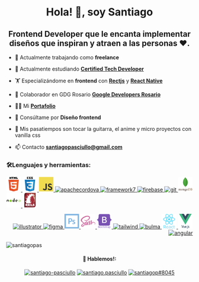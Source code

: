<h1 align="center">Hola!  👋, soy Santiago</h1>
<h2 align="center">Frontend Developer que le encanta implementar diseños que inspiran y atraen a las personas ❤.</h2>

- 🔭 Actualmente trabajando como **freelance**

- 🌱 Actualmente estudiando [**Certified Tech Developer**](https://www.digitalhouse.com/ar/acciones/certified-tech-developer)

- 🏋️ Especializándome en **frontend** con [**Rectjs**](https://es.reactjs.org/) y [**React Native**](https://reactnative.dev/)

- 🤝 Colaborador en GDG Rosario [**Google Developers Rosario**](https://gdg.community.dev/gdg-rosario/)

- 👨‍💻 Mi [**Portafolio**](https://santiago-pasciullo.netlify.app/splash)

- 💬 Consúltame por **Diseño frontend**

- 🎸 Mis pasatiempos son tocar la guitarra, el anime y micro proyectos con vanilla css

- 📫 Contacto **santiagopasciullo@gmail.com**


<h3 align="left">🛠Lenguajes y herramientas:</h3>
<p align="left"> 

  <a href="https://www.w3.org/html/" target="_blank"> <img src="https://raw.githubusercontent.com/devicons/devicon/master/icons/html5/html5-original-wordmark.svg" alt="html5" width="40" height="40"/> </a>
  <a href="https://www.w3schools.com/css/" target="_blank"> <img src="https://raw.githubusercontent.com/devicons/devicon/master/icons/css3/css3-original-wordmark.svg" alt="css3" width="40" height="40"/> </a> 
  <a href="https://developer.mozilla.org/en-US/docs/Web/JavaScript" target="_blank"> <img src="https://raw.githubusercontent.com/devicons/devicon/master/icons/javascript/javascript-original.svg" alt="javascript" width="40" height="40"/> </a> 
  <a href="https://cordova.apache.org/" target="_blank"> <img src="https://www.vectorlogo.zone/logos/apache_cordova/apache_cordova-icon.svg" alt="apachecordova" width="40" height="40"/> </a> 
  <a href="https://framework7.io/" target="_blank"> <img src="https://avatars.githubusercontent.com/u/31954178?s=200&v=4" alt="framework7" width="40" height="40"/> </a>
  <a href="https://firebase.google.com/" target="_blank"> <img src="https://www.vectorlogo.zone/logos/firebase/firebase-icon.svg" alt="firebase" width="40" height="40"/> </a>
  <a href="https://git-scm.com/" target="_blank"> <img src="https://www.vectorlogo.zone/logos/git-scm/git-scm-icon.svg" alt="git" width="40" height="40"/> </a> 
  <a href="https://www.mongodb.com/" target="_blank"> <img src="https://raw.githubusercontent.com/devicons/devicon/master/icons/mongodb/mongodb-original-wordmark.svg" alt="mongodb" width="40" height="40"/> </a>
  <a href="https://nodejs.org" target="_blank"> <img src="https://raw.githubusercontent.com/devicons/devicon/master/icons/nodejs/nodejs-original-wordmark.svg" alt="nodejs" width="40" height="40"/> </a> 
  <a href="https://rubyonrails.org" target="_blank"> <img src="https://raw.githubusercontent.com/devicons/devicon/master/icons/rails/rails-original-wordmark.svg" alt="rails" width="40" height="40"/> </a>

 <p align="right"> 
  <a href="https://www.adobe.com/in/products/illustrator.html" target="_blank"> <img src="https://www.vectorlogo.zone/logos/adobe_illustrator/adobe_illustrator-icon.svg" alt="illustrator" width="40" height="40"/> </a> <a href="https://www.figma.com/" target="_blank"> <img src="https://www.vectorlogo.zone/logos/figma/figma-icon.svg" alt="figma" width="40" height="40"/> </a>  <a href="https://www.photoshop.com/en" target="_blank"> <img src="https://raw.githubusercontent.com/devicons/devicon/master/icons/photoshop/photoshop-line.svg" alt="photoshop" width="40" height="40"/> </a> 
</a> <a href="https://sass-lang.com" target="_blank"> <img src="https://raw.githubusercontent.com/devicons/devicon/master/icons/sass/sass-original.svg" alt="sass" width="40" height="40"/> 
  <a href="https://getbootstrap.com" target="_blank"> <img src="https://raw.githubusercontent.com/devicons/devicon/master/icons/bootstrap/bootstrap-plain-wordmark.svg" alt="bootstrap" width="40" height="40"/> </a> 
  <a href="https://tailwindcss.com/" target="_blank"> <img src="https://www.vectorlogo.zone/logos/tailwindcss/tailwindcss-icon.svg" alt="tailwind" width="40" height="40"/>  </a>
  <a href="https://bulma.io/" target="_blank"> <img src="https://raw.githubusercontent.com/gilbarbara/logos/804dc257b59e144eaca5bc6ffd16949752c6f789/logos/bulma.svg" alt="bulma" width="40" height="40"/> </a> 
  <a href="https://reactjs.org/" target="_blank"> <img src="https://raw.githubusercontent.com/devicons/devicon/master/icons/react/react-original-wordmark.svg" alt="react" width="40" height="40"/> </a>
  <a href="https://vuejs.org/" target="_blank"> <img src="https://raw.githubusercontent.com/devicons/devicon/master/icons/vuejs/vuejs-original-wordmark.svg" alt="vuejs" width="40" height="40"/> </a>
    <a href="https://angular.io" target="_blank"> <img src="https://angular.io/assets/images/logos/angular/angular.svg" alt="angular"  width="40" height="40"/> </a> 
</p>
<p><img align="center" src="https://github-readme-stats.vercel.app/api/top-langs?username=santiagopas&show_icons=true&locale=en&layout=compact" alt="santiagopas" /></p>
<h4 align="center" font-size: 2rem >💌 Hablemos!:</h4>
<p align="center">
<a href="https://linkedin.com/in/santiago-pasciullo" target="blank"><img align="center" src="https://raw.githubusercontent.com/rahuldkjain/github-profile-readme-generator/master/src/images/icons/Social/linked-in-alt.svg" alt="santiago-pasciullo" height="30" width="40" /></a>
<a href="https://instagram.com/santiago.pasciullo" target="blank"><img align="center" src="https://raw.githubusercontent.com/rahuldkjain/github-profile-readme-generator/master/src/images/icons/Social/instagram.svg" alt="santiago.pasciullo" height="30" width="40" /></a>
<a href="https://discord.gg/santiagop#8045" target="blank"><img align="center" src="https://raw.githubusercontent.com/rahuldkjain/github-profile-readme-generator/master/src/images/icons/Social/discord.svg" alt="santiagop#8045" height="30" width="40" /></a>
</p>
